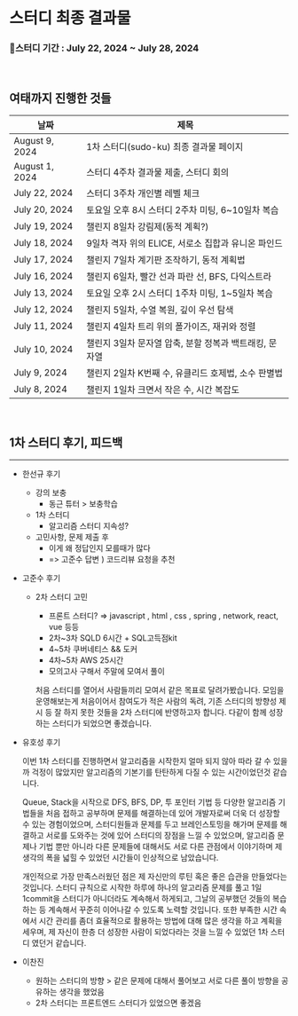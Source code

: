 # 스터디 최종 결과물

### 📅스터디 기간 : July 22, 2024 ~ July 28, 2024

<br>

## 여태까지 진행한 것들

| 날짜 | 제목 |
| --- | --- |
| August 9, 2024 | 1차 스터디(sudo-ku) 최종 결과물 페이지 |
| August 1, 2024 | 스터디 4주차 결과물 제출, 스터디 회의 |
| July 22, 2024 | 스터디 3주차 개인별 레벨 체크 |
| July 20, 2024 | 토요일 오후 8시 스터디 2주차 미팅, 6~10일차 복습 |
| July 19, 2024 | 챌린지 8일차 강림제(동적 계획?) |
| July 18, 2024 | 9일차 격자 위의 ELICE, 서로소 집합과 유니온 파인드 |
| July 17, 2024 | 챌린지 7일차 계기판 조작하기, 동적 계획법 |
| July 16, 2024 | 챌린지 6일차, 빨간 선과 파란 선, BFS, 다익스트라 |
| July 13, 2024 | 토요일 오후 2시 스터디 1주차 미팅, 1~5일차 복습 |
| July 12, 2024 | 챌린지 5일차, 수열 복원, 깊이 우선 탐색 |
| July 11, 2024 | 챌린지 4일차 트리 위의 폴가이즈, 재귀와 정렬 |
| July 10, 2024 | 챌린지 3일차 문자열 압축, 분할 정복과 백트래킹, 문자열 |
| July 9, 2024 | 챌린지 2일차 K번째 수, 유클리드 호제법, 소수 판별법 |
| July 8, 2024 | 챌린지 1일차 크면서 작은 수, 시간 복잡도 |


<br>

## 1차 스터디 후기, 피드백

---

- 한선규 후기
    - 강의 보충
        - 동근 튜터 > 보충학습
    - 1차 스터디
        - 알고리즘 스터디 지속성?
    - 고민사항, 문제 제출 후 
        - 이게 왜 정답인지 모를때가 많다
        - => 고준수 답변 ) 코드리뷰 요청을 추천

- 고준수 후기
    - 2차 스터디 고민
        - 프론트 스터디? ⇒ javascript , html , css , spring , network, react, vue 등등
        - 2차~3차 SQLD 6시간 + SQL고득점kit 
        - 4~5차 쿠버네티스 && 도커
        - 4차~5차 AWS  25시간 
        - 모의고사 구해서 주말에 모여서 풀이
     
      처음 스터디를 열어서 사람들끼리 모여서 같은 목표로 달려가봤습니다.
      모임을 운영해보는게 처음이어서 참여도가 적은 사람의 독려, 기존 스터디의 방향성 제시 등 잘 하지 못한 것들을
      2차 스터디에 반영하고자 합니다. 다같이 함께 성장하는 스터디가 되었으면 좋겠습니다.

- 유호성 후기

  이번 1차 스터디를 진행하면서 알고리즘을 시작한지 얼마 되지 않아 따라 갈 수 있을까 걱정이 많았지만 알고리즘의 기본기를 탄탄하게 다질 수 있는 시간이었던것 같습니다.

  Queue, Stack을 시작으로 DFS, BFS, DP, 투 포인터 기법 등 다양한 알고리즘 기법들을 처음 접하고 공부하며 문제를 해결하는데 있어 개발자로써 더욱 더 성장할 수 있는 경험이었으며, 스터디원들과 문제를 두고 브레인스토밍을 해가며 문제를 해결하고 서로를 도와주는 것에 있어 스터디의 장점을 느낄 수 있었으며, 알고리즘 문제나 기법 뿐만 아니라 다른 문제들에 대해서도 서로 다른 관점에서 이야기하며 제 생각의 폭을 넓힐 수 있었던 시간들이 인상적으로 남았습니다.

  개인적으로 가장 만족스러웠던 점은 제 자신만의 루틴 혹은 좋은 습관을 만들었다는 것입니다. 스터디 규칙으로 시작한 하루에 하나의 알고리즘 문제를 풀고 1일 1commit을 스터디가 아니더라도 계속해서 하게되고, 그날의 공부했던 것들의 복습하는 등 계속해서 꾸준히 이어나갈 수 있도록 노력할 것입니다. 또한 부족한 시간 속에서 시간 관리를 좀더 효율적으로 활용하는 방법에 대해 많은 생각을 하고 계획을 세우며, 제 자신이 한층 더 성장한 사람이 되었다라는 것을 느낄 수 있었던 1차 스터디 였던거 같습니다.

- 이찬진
    - 원하는 스터디의 방향 > 같은 문제에 대해서 풀어보고 서로 다른 풀이 방향을 공유하는 생각을 했었음
    - 2차 스터디는 프론트엔드 스터디가 있었으면 좋겠음
